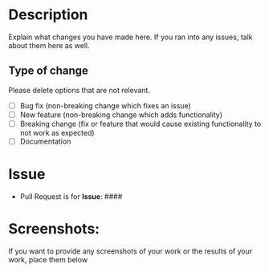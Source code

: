 # Description

Explain what changes you have made here. If you ran into any issues, talk about them here as well. 

## Type of change

Please delete options that are not relevant.

- [ ] Bug fix (non-breaking change which fixes an issue)
- [ ] New feature (non-breaking change which adds functionality)
- [ ] Breaking change (fix or feature that would cause existing functionality to not work as expected)
- [ ] Documentation

# Issue

- Pull Request is for **Issue**: ####

# Screenshots:

If you want to provide any screenshots of your work or the results of your work, place them below


